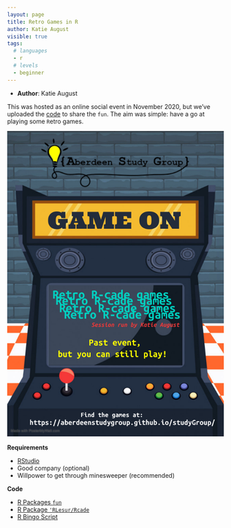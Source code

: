 ```yaml
---
layout: page
title: Retro Games in R
author: Katie August
visible: true
tags:
  # languages
  - r
  # levels
  - beginner
---
```

<!-- change visible to true if you want it on the site -->


-	**Author**: Katie August

This was hosted as an online social event in November 2020, but we’ve uploaded the [code](https://github.com/AberdeenStudyGroup/studyGroup/tree/gh-pages/lessons/SG-T18-RetroGamesSocial) to share the `fun`. 
The aim was simple: have a go at playing some `R`etro games. 


<img src="./Arcade%20gamepast%20event.jpg" style="max-width:100%;"> 

**Requirements**

-	[RStudio](https://rstudio.com/products/rstudio/download/) 
-	Good company (optional)
-	Willpower to get through minesweeper (recommended)


**Code**

- [R Packages `fun`](https://github.com/AberdeenStudyGroup/studyGroup/blob/gh-pages/lessons/SG-T18-RetroGamesSocial/Solo%20Games.Rmd)
- [R Package `'RLesur/Rcade`](https://github.com/AberdeenStudyGroup/studyGroup/blob/gh-pages/lessons/SG-T18-RetroGamesSocial/Solo%20games%20in%20Rcade.Rmd)
- [R Bingo Script](https://github.com/AberdeenStudyGroup/studyGroup/blob/gh-pages/lessons/SG-T18-RetroGamesSocial/R%20Bingo.Rmd)


